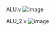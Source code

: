 ALU.v
![image](https://github.com/user-attachments/assets/92e43b2f-508b-4a66-acc1-86152431e8d5)


ALU_2.v
![image](https://github.com/user-attachments/assets/bb3fb027-43d4-4edd-b9db-4c50248c1030)
